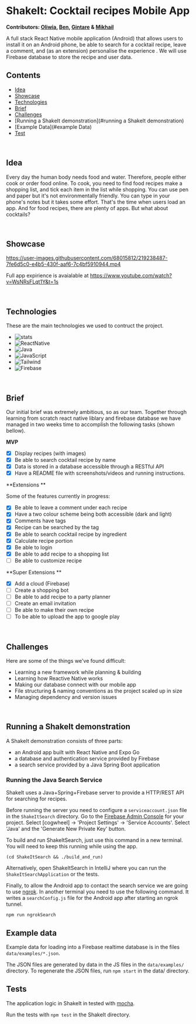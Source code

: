 

# ShakeIt: Cocktail recipes Mobile App
<b> Contributors: [Oliwia](https://github.com/Olive-kaa), [Ben](https://github.com/bsmith), 
[Gintare](https://github.com/GINTARE07) & [Mikhail](https://github.com/MikhailGorbunov) </b>



A full stack React Native mobile application (Android) that allows users to install it on an Android phone, be able to search for a cocktail recipe, leave a comment, and (as an extension) personalise the experience . We will use Firebase database to store the recipe and user data.

<!-- restaurant bookings through their unique profile. They can browse restaurant availability, create/review/delete bookings, as well as adding restaurants to their favourites. The backend is built in Java with Spring. -->

<!-- 🚧 <b> NB: This is app has reached its MVP, but is still under construction</b> 🚧 -->


## Contents 

* [Idea](#idea)
* [Showcase](#showcase)
* [Technologies](#technologies)
* [Brief](#brief)
* [Challenges](#challenges)
* [Running a ShakeIt demonstration](#running a ShakeIt demonstration)
* [Example Data](#example Data)
* [Test](#test)

<br>

## Idea

Every day the human body needs food and water. Therefore, people either cook or order food online. To cook, you need to find food recipes make a shopping list, and tick each item in the list while shopping. You can use pen and paper but it's not environmentally friendly. You can type in your phone's notes but it takes some effort. That's the time when users load an app. And for food recipes, there are plenty of apps. But what about cocktails?

<br>

## Showcase

https://user-images.githubusercontent.com/68015812/219238487-7fe6d5c0-e4b5-430f-aaf6-7c4bf5910944.mp4

Full app expirience is avaialable at 
https://www.youtube.com/watch?v=WsNRsFLqt1Y&t=1s


<br>


## Technologies

These are the main technologies we used to contruct the project.

* ![stats]
* ![ReactNative]
* ![Java]
* ![JavaScript]
* ![Tailwind]
* ![Firebase]


<br>


## Brief
Our initial brief was extremely ambitious, so as our team. Together through learning from scratch react native liblary and firebase database we have managed in two weeks time to accomplish the following tasks (shown bellow).

**MVP**


- [x] Display recipes (with images)
- [x] Be able to search cocktail recipe by name
- [x] Data is stored in a database accessible through a RESTful API
- [x] Have a README file with screenshots/videos and running instructions.

<!-- API find or make -->

**Extensions **

Some of the features currently in progress:

- [x] Be able to leave a comment under each recipe
- [x] Have a two colour scheme being both accessible (dark and light)
- [x] Comments have tags 
- [x] Recipe can be searched by the tag
- [x] Be able to search cocktail recipe by ingredient
- [x] Calculate recipe portion 
- [x] Be able to login 
- [x] Be able to add recipe to a shopping list
- [ ] Be able to customize recipe

**Super Extensions **

- [x] Add a cloud (Firebase)
- [ ] Create a shopping bot 
- [ ] Be able to add recipe to a party planner 
- [ ] Create an email invitation
- [ ] Be able to make their own recipe 
- [ ] To be able to upload the app to google play

<br>

## Challenges

Here are some of the things we've found difficult:

* Learning a new framework while planning & building 
* Learning how Reactive Native works
* Making our database connect with our mobile app
* File structuring & naming conventions as the project scaled up in size
* Managing dependency and version issues


<br>



## Running a ShakeIt demonstration

A ShakeIt demonstration consists of three parts:

* an Android app built with React Native and Expo Go
* a database and authentication service provided by Firebase
* a search service provided by a Java Spring Boot application

### Running the Java Search Service

ShakeIt uses a Java+Spring+Firebase server to provide a HTTP/REST API for searching
for recipes.

Before running the server you need to configure a `serviceaccount.json` file in the `ShakeItSearch` directory.
Go to the [Firebase Admin Console](https://console.firebase.google.com/) for your project.  Select \[cogwheel\] -> 'Project Settings' -> 'Service Accounts'.
Select 'Java' and the 'Generate New Private Key' button.

To build and run ShakeItSearch, just use this command in a new terminal.  You will need to keep this running while using the app.

```
(cd ShakeItSearch && ./build_and_run)
```

Alternatively, open ShakeItSearch in IntelliJ where you can run the `ShakeItSearchApplication` or the tests.

Finally, to allow the Android app to contact the search service we are going to use
[ngrok](https://ngrok.com/).  In another terminal you need to use the following command.  It writes
a `searchConfig.js` file for the Android app after starting an ngrok tunnel.

```
npm run ngrokSearch
```

## Example data

Example data for loading into a Firebase realtime database is in the files `data/examples/*.json`.

The JSON files are generated by data in the JS files in the `data/examples/` directory. To regenerate the JSON files, run `npm start` in the data/ directory.

## Tests

The application logic in ShakeIt in tested with [mocha](https://mochajs.org/).

Run the tests with `npm test` in the ShakeIt directory.




<!-- MARKDOWN LINKS & IMAGES -->

<!-- [ReactNative]:https://img.shields.io/badge/React_Native-20232A?style=for-the-badge&logo=react&logoColor=61DAFB -->
[Java]:https://img.shields.io/badge/Java-ED8B00?style=for-the-badge&logo=openjdk&logoColor=white
[Spring]:https://img.shields.io/badge/Spring-6DB33F?style=for-the-badge&logo=spring&logoColor=white
[Hibernate]:https://img.shields.io/badge/Hibernate-59666C?style=for-the-badge&logo=Hibernate&logoColor=white
[PostgreSQL]:https://img.shields.io/badge/PostgreSQL-316192?style=for-the-badge&logo=postgresql&logoColor=white
[IntelliJ_IDEA]: https://img.shields.io/badge/IntelliJ_IDEA-000000.svg?style=for-the-badge&logo=intellij-idea&logoColor=white
[ReactNative]:https://img.shields.io/badge/React_Native-20232A?style=for-the-badge&logo=react&logoColor=61DAFB
[stats]:https://img.shields.io/tokei/lines/github/bsmith/ShakeIt
[Tailwind]:https://img.shields.io/badge/Tailwind_CSS-38B2AC?style=for-the-badge&logo=tailwind-css&logoColor=white
[Firebase]:https://www.vectorlogo.zone/logos/firebase/firebase-ar21.svg
[JavaScript]:https://img.shields.io/badge/JavaScript-F7DF1E?style=for-the-badge&logo=javascript&logoColor=black

